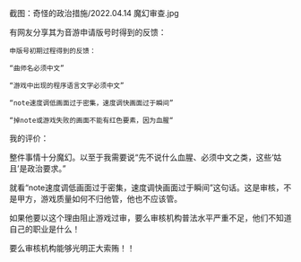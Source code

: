 截图：奇怪的政治措施/2022.04.14 魔幻审查.jpg

有网友分享其为音游申请版号时得到的反馈：

    申版号初期过程得到的反馈：

    “曲师名必须中文”

    “游戏中出现的程序语言文字必须中文”

    “note速度调低画面过于密集，速度调快画面过于瞬间”

    “掉note或游戏失败的画面不能有红色要素，因为血腥“

我的评价：
  
  整件事情十分魔幻。以至于我需要说“先不说什么血腥、必须中文之类，这些‘姑且’是政治要求。”
  
  就看“note速度调低画面过于密集，速度调快画面过于瞬间”这句话。这是审核，不是甲方，游戏质量如何不归他管，他也不应该管。
  
  如果他要以这个理由阻止游戏过审，要么审核机构普法水平严重不足，他们不知道自己的职业是什么！
  
  要么审核机构能够光明正大索贿！！
